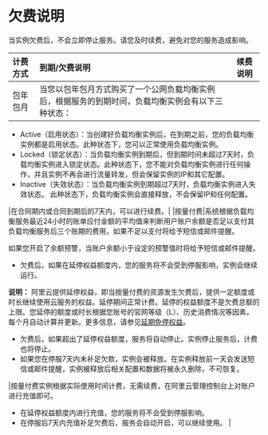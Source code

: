 # 欠费说明

当实例欠费后，不会立即停止服务。请您及时续费，避免对您的服务造成影响。

|计费方式|到期/欠费说明|续费说明|
|:---|:------|:---|
|包年包月|当您以包年包月方式购买了一个公网负载均衡实例后，根据服务的到期时间，负载均衡实例会有以下三种状态：

-   Active（启用状态）：当创建好负载均衡实例后，在到期之前，您的负载均衡实例都是启用状态。此种状态下，您可以正常使用负载均衡实例。
-   Locked（锁定状态）：当负载均衡实例到期后，但到期时间未超过7天时，负载均衡实例进入锁定状态。此种状态下，您不能对负载均衡实例进行任何操作，并且实例不再会进行流量转发，但会保留实例的IP和其它配置。
-   Inactive（失效状态）：当负载均衡实例到期超过7天时，负载均衡实例进入失效状态。 此种状态下，负载均衡实例会直接释放，不会保留IP和任何配置。

|在合同期内或合同到期后的7天内，可以进行续费。|
|按量付费|系统根据负载均衡服务最近24小时的账单应付金额的平均值来判断用户账户余额是否足以支付其负载均衡服务后三个账期的费用，如果不足以支付将给予短信或邮件提醒。

如果您开启了余额预警，当账户余额小于设定的预警值时将给予短信或邮件提醒。

-   欠费后，如果在延停权益额度内，您的服务将不会受到停服影响，实例会继续运行。

**说明：** 阿里云提供延停权益，即当按量付费的资源发生欠费后，提供一定额度或时长继续使用云服务的权益。延停期间正常计费。延停的权益额度不是欠费总额的上限。您延停的额度或时长根据您账号的官网等级（L）、历史消费情况等因素，每个月自动计算并更新。更多信息，请参见[延期免停权益](https://help.aliyun.com/document_detail/190777.html)。

-   欠费后，如果超出了延停权益额度，服务将自动停止。实例停止服务后，计费也将停止。
-   如果您在停服7天内未补足欠款，实例会被释放。在实例释放前一天会发送短信或邮件提醒，实例被释放后相关配置和数据将被永久删除，不可恢复。

|按量付费实例根据实际使用时间计费，无需续费，在阿里云管理控制台上对账户进行充值即可。

-   在延停权益额度内进行充值，您的服务将不会受到停服影响。
-   在停服后7天内充值补足欠费后，服务会自动开启，可以继续使用。 |

